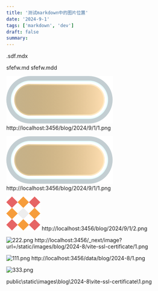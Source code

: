 ```yaml
---
title: '测试markdown中的图片位置'
date: '2024-9-1'
tags: ['markdown', 'dev']
draft: false
summary:
---
```



.sdf.mdx

sfefw.md
sfefw.mdd



![00.png](./1.png)
http://localhost:3456/blog/2024/9/1/1.png

![gg.png](1.png)
http://localhost:3456/blog/2024/9/1/1.png

![rrr.png](2.png)
http://localhost:3456/blog/2024/9/1/2.png



![222.png](/static/images/blog/2024-8/vite-ssl-certificate/1.png)
http://localhost:3456/_next/image?url=/static/images/blog/2024-8/vite-ssl-certificate/1.png




![111.png](/data/blog/2024-8/1.png)
http://localhost:3456/data/blog/2024-8/1.png


![333.png](/static.lnk/images/blog/2024-8/vite-ssl-certificate/1.png)


  public\static\images\blog\2024-8\vite-ssl-certificate\1.png

